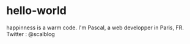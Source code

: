 # hello-world
happinness is a warm code.
I'm Pascal, a web developper in Paris, FR.
Twitter : @scalblog
